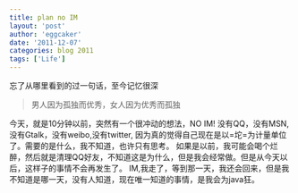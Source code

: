 ```yaml
---
title: plan no IM 
layout: 'post'
author: 'eggcaker'
date: '2011-12-07'
categories: blog 2011
tags: ['Life']
---
```



忘了从哪里看到的过一句话，至今记忆很深

> 男人因为孤独而优秀，女人因为优秀而孤独

今天，就是10分钟以前，突然有一个很冲动的想法，NO IM! 没有QQ，没有MSN,没有Gtalk，没有weibo,没有twitter,
因为真的觉得自己现在是以=坨=为计量单位了。需要的是什么，我不知道，也许只有思考。
如果是以前，我可能会喝个烂醉，然后就是清理QQ好友，不知道这是为什么，但是我会经常做。但是从今天以后，这样子的事情不会再发生了。
IM,我走了，等到那一天，我还会回来，但是我不知道是哪一天，没有人知道，现在唯一知道的事情，是我会为java狂。

